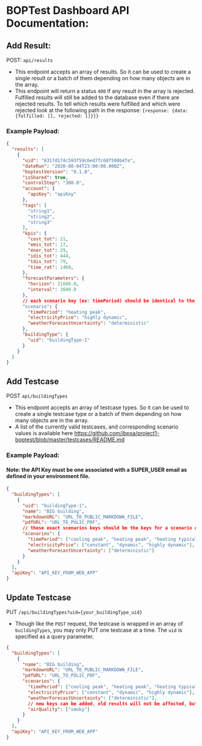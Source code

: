 # BOPTest Dashboard API Documentation:

## Add Result:

POST: `api/results`

- This endpoint accepts an array of results. So it can be used to create a single result or a batch of them depending on how many objects are in the array.
- This endpoint will return a status `400` if any result in the array is rejected. Fulfilled results will still be added to the database even if there are rejected results. To tell which results were fulfilled and which were rejected look at the following path in the response: `{response: {data: {fulfilled: [], rejected: []}}}`

### Example Payload:

```json
{
  "results": [
    {
      "uid": "6317d174c593f59c6ed7fc68f500b4fe",
      "dateRun": "2020-08-04T23:00:00.000Z",
      "boptestVersion": "0.1.0",
      "isShared": true,
      "controlStep": "360.0",
      "account": {
        "apiKey": "apiKey"
      },
      "tags": [
        "string1",
        "string2",
        "string3"
      ],
      "kpis": {
        "cost_tot": 21,
        "emis_tot": 17,
        "ener_tot": 29,
        "idis_tot": 444,
        "tdis_tot": 79,
        "time_rat": 1460,
      },
      "forecastParameters": {
        "horizon": 21600.0,
        "interval": 3600.0
      },
      // each scenario key (ex: timePeriod) should be identical to the key for the scenarios object on the results given buildingType
      "scenario": {
        "timePeriod": "heating peak",
        "electricityPrice": "highly dynamic",
        "weatherForecastUncertainty": "deterministic"
      },
      "buildingType": {
        "uid": "buildingType-1"
      }
    }
  ]
}
```

## Add Testcase

POST `api/buildingTypes`

- This endpoint accepts an array of testcase types. So it can be used to create a single testcase type or a batch of them depending on how many objects are in the array.
- A list of the currently valid testcases, and corresponding scenario values is available here https://github.com/ibpsa/project1-boptest/blob/master/testcases/README.md

### Example Payload:

#### Note: the API Key must be one associated with a SUPER_USER email as defined in your environment file.

```json
{
  "buildingTypes": [
    {
      "uid": "buildingType-1",
      "name": "BIG building",
      "markdownURL": "URL_TO_PUBLIC_MARKDOWN_FILE",
      "pdfURL": "URL_TO_PULIC_PDF",
      // these exact scenarios keys should be the keys for a scenario on a result for this buildingType
      "scenarios": {
        "timePeriod": ["cooling peak", "heating peak", "heating typical"],
        "electricityPrice": ["constant", "dynamic", "highly dynamic"],
        "weatherForecastUncertainty": ["deterministic"]
      }
    }
  ],
  "apiKey": "API_KEY_FROM_WEB_APP"
}
```

## Update Testcase

PUT `/api/buildingTypes?uid={your_buildingType_uid}`

- Though like the `POST` request, the testcase is wrapped in an array of `buildingTypes`, you may only PUT one testcase at a time. The `uid` is specified as a query parameter.

```json
{
  "buildingTypes": [
    {
      "name": "BIG building",
      "markdownURL": "URL_TO_PUBLIC_MARKDOWN_FILE",
      "pdfURL": "URL_TO_PULIC_PDF",
      "scenarios": {
        "timePeriod": ["cooling peak", "heating peak", "heating typical"],
        "electricityPrice": ["constant", "dynamic", "highly dynamic"],
        "weatherForecastUncertainty": ["deterministic"],
        // new keys can be added, old results will not be affected, but new results will require that key in it's scenario
        "airQuality": ["smoky"]
      }
    }
  ],
  "apiKey": "API_KEY_FROM_WEB_APP"
}
```
